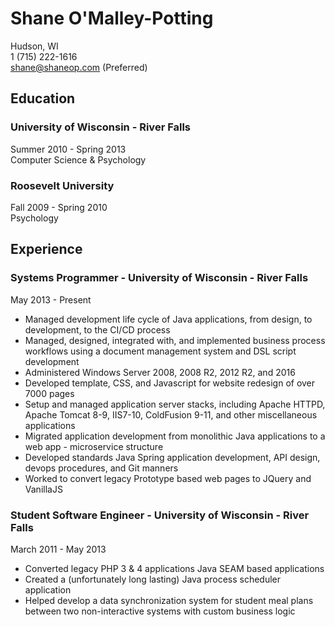 # Shane O'Malley-Potting
Hudson, WI  
1 (715) 222-1616  
shane@shaneop.com (Preferred)
  
## Education
### University of Wisconsin - River Falls
Summer 2010 - Spring 2013  
Computer Science & Psychology

### Roosevelt University
Fall 2009 - Spring 2010  
Psychology

## Experience
### __Systems Programmer__ - University of Wisconsin - River Falls
May 2013 - Present
* Managed development life cycle of Java applications, from design, to development, to the CI/CD process
* Managed, designed, integrated with, and implemented business process workflows using a document management system and DSL script development
* Administered Windows Server 2008, 2008 R2, 2012 R2, and 2016
* Developed template, CSS, and Javascript for website redesign of over 7000 pages
* Setup and managed application server stacks, including Apache HTTPD, Apache Tomcat 8-9, IIS7-10, ColdFusion 9-11, and other miscellaneous applications
* Migrated application development from monolithic Java applications to a web app - microservice structure
* Developed standards Java Spring application development, API design, devops procedures, and Git manners
* Worked to convert legacy Prototype based web pages to JQuery and VanillaJS 

### __Student Software Engineer__ - University of Wisconsin - River Falls
March 2011 - May 2013
* Converted legacy PHP 3 & 4 applications Java SEAM based applications
* Created a (unfortunately long lasting) Java process scheduler application
* Helped develop a data synchronization system for student meal plans between two non-interactive systems with custom business logic
